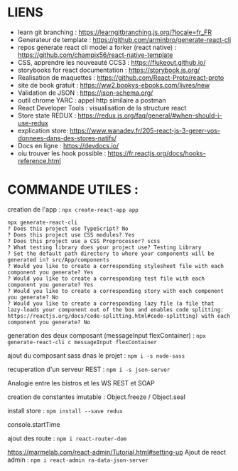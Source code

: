 
# LIENS 

* learn git branching : https://learngitbranching.js.org/?locale=fr_FR
* Generateur de template : https://github.com/arminbro/generate-react-cli
* repos generate react cli model a forker (react native) : https://github.com/champix56/react-native-template
* CSS, apprendre les nouveauté CCS3  : https://flukeout.github.io/
* storybooks for react documentation : https://storybook.js.org/
* Realisation de maquettes : https://github.com/React-Proto/react-proto
* site de book gratuit : https://ww2.bookys-ebooks.com/livres/new
* Validation de JSON : https://json-schema.org/
* outil chrome YARC : appel http similaire a postman
* React Developer Tools : visualisation de la structure react
* Store state REDUX : https://redux.js.org/faq/general/#when-should-i-use-redux
* explication store: https://www.wanadev.fr/205-react-js-3-gerer-vos-donnees-dans-des-stores-natifs/
* Docs en ligne : https://devdocs.io/
* oiu trouver les hook possible : https://fr.reactjs.org/docs/hooks-reference.html


# COMMANDE UTILES :
creation de l'app : `npx create-react-app app`

```
npx generate-react-cli
? Does this project use TypeScript? No
? Does this project use CSS modules? Yes
? Does this project use a CSS Preprocessor? scss
? What testing library does your project use? Testing Library
? Set the default path directory to where your components will be generated in? src/App/components 
? Would you like to create a corresponding stylesheet file with each component you generate? Yes
? Would you like to create a corresponding test file with each component you generate? Yes
? Would you like to create a corresponding story with each component you generate? No
? Would you like to create a corresponding lazy file (a file that lazy-loads your component out of the box and enables code splitting: https://reactjs.org/docs/code-splitting.html#code-splitting) with each component you generate? No
```





generation des deux composant (messageInput flexContainer) : `npx generate-react-cli c messageInput flexContainer`

ajout du composant sass dnas le projet : `npm i -s node-sass`

recuperation d'un serveur REST : `npm i -s json-server`

Analogie entre les bistros et les WS REST et SOAP

creation de constantes imutable : Object.freeze / Object.seal


install store : `npm install --save redux `

console.startTime


ajout des route : `npm i react-router-dom`

https://marmelab.com/react-admin/Tutorial.html#setting-up
Ajout de react admin : `npm i react-admin ra-data-json-server`